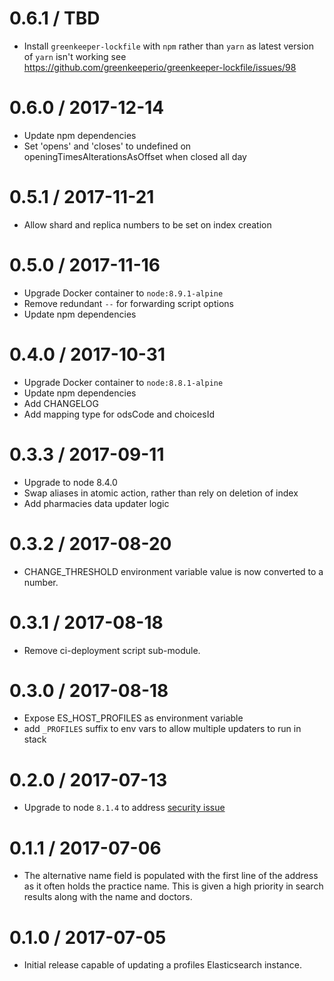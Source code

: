 0.6.1 / TBD
==================
- Install `greenkeeper-lockfile` with `npm` rather than `yarn` as latest version of `yarn` isn't working see https://github.com/greenkeeperio/greenkeeper-lockfile/issues/98

0.6.0 / 2017-12-14
==================
- Update npm dependencies
- Set 'opens' and 'closes' to undefined on openingTimesAlterationsAsOffset when closed all day

0.5.1 / 2017-11-21
==================
- Allow shard and replica numbers to be set on index creation

0.5.0 / 2017-11-16
==================
- Upgrade Docker container to `node:8.9.1-alpine`
- Remove redundant `--` for forwarding script options
- Update npm dependencies

0.4.0 / 2017-10-31
==================
- Upgrade Docker container to `node:8.8.1-alpine`
- Update npm dependencies
- Add CHANGELOG
- Add mapping type for odsCode and choicesId

0.3.3 / 2017-09-11
==================
- Upgrade to node 8.4.0
- Swap aliases in atomic action, rather than rely on deletion of index
- Add pharmacies data updater logic

0.3.2 / 2017-08-20
==================
- CHANGE_THRESHOLD environment variable value is now converted to a number.

0.3.1 / 2017-08-18
==================
- Remove ci-deployment script sub-module.

0.3.0 / 2017-08-18
==================
- Expose ES_HOST_PROFILES as environment variable
- add `_PROFILES` suffix to env vars to allow multiple updaters to run in stack

0.2.0 / 2017-07-13
==================
- Upgrade to node `8.1.4` to address [security issue](https://nodejs.org/en/blog/vulnerability/july-2017-security-releases/)

0.1.1 / 2017-07-06
==================
- The alternative name field is populated with the first line of the address as it often holds the practice name.
This is given a high priority in search results along with the name and doctors.

0.1.0 / 2017-07-05
==================
- Initial release capable of updating a profiles Elasticsearch instance.
